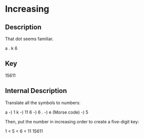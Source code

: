 # Increasing

Description
------------

That dot seems familiar.

a
     .
   k
6


Key
---------
15611

Internal Description
--------------------
Translate all the symbols to numbers:

a -) 1
k -) 11
6 -) 6
. -) e (Morse code) -) 5

Then, put the number in increasing order to create a five-digit key:

1 < 5 < 6 < 11
15611